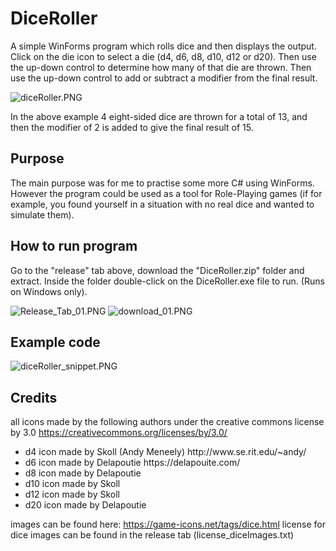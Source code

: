 # DiceRoller

A simple WinForms program which rolls dice and then displays the output. Click on the die icon to select a die (d4, d6, d8, d10, d12 or d20). Then use the up-down control to determine how many of that die are thrown. Then use the up-down control to add or subtract a modifier from the final result.

![diceRoller.PNG](https://gamblepants.github.io/img/diceRoller.PNG)

In the above example 4 eight-sided dice are thrown for a total of 13, and then the modifier of 2 is added to give the final result of 15.

## Purpose

The main purpose was for me to practise some more C# using WinForms. However the program could be used as a tool for Role-Playing games (if for example, you found yourself in a situation with no real dice and wanted to simulate them). 

## How to run program

Go to the "release" tab above, download the "DiceRoller.zip" folder and extract. Inside the folder double-click on the DiceRoller.exe file to run. (Runs on Windows only).

![Release_Tab_01.PNG](https://gamblepants.github.io/img/Release_Tab_01.PNG)
![download_01.PNG](https://gamblepants.github.io/img/download_01.PNG)


## Example code

![diceRoller_snippet.PNG](https://gamblepants.github.io/img/diceRoller_snippet.PNG)

## Credits

all icons made by the following authors under the creative commons license by 3.0 
https://creativecommons.org/licenses/by/3.0/

<ul>
  <li>d4 icon made by Skoll (Andy Meneely) http://www.se.rit.edu/~andy/ </li>
  <li>d6 icon made by Delapoutie https://delapouite.com/</li>
  <li>d8 icon made by Delapoutie</li>
  <li>d10 icon made by Skoll</li>
  <li>d12 icon made by Skoll</li>
  <li>d20 icon made by Delapoutie</li>
</ul>

images can be found here: https://game-icons.net/tags/dice.html
license for dice images can be found in the release tab (license_diceImages.txt)
